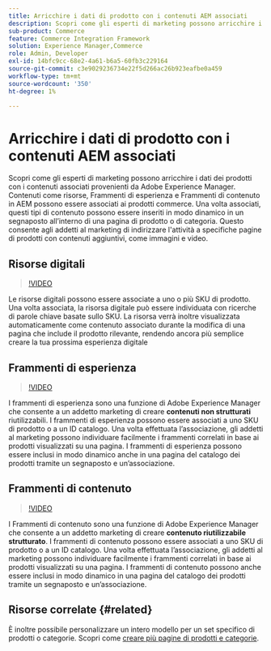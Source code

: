 ```yaml
---
title: Arricchire i dati di prodotto con i contenuti AEM associati
description: Scopri come gli esperti di marketing possono arricchire i dati dei prodotti con i contenuti associati provenienti da Adobe Experience Manager, aggiungendo in modo dinamico contenuti di marketing alle pagine dei prodotti. Questo consente agli addetti al marketing di indirizzare specifiche pagine di prodotti con contenuti aggiuntivi, come immagini e video.
sub-product: Commerce
feature: Commerce Integration Framework
solution: Experience Manager,Commerce
role: Admin, Developer
exl-id: 14bfc9cc-68e2-4a61-b6a5-60fb3c229164
source-git-commit: c3e9029236734e22f5d266ac26b923eafbe0a459
workflow-type: tm+mt
source-wordcount: '350'
ht-degree: 1%

---
```


# Arricchire i dati di prodotto con i contenuti AEM associati

Scopri come gli esperti di marketing possono arricchire i dati dei prodotti con i contenuti associati provenienti da Adobe Experience Manager. Contenuti come risorse, Frammenti di esperienza e Frammenti di contenuto in AEM possono essere associati ai prodotti commerce. Una volta associati, questi tipi di contenuto possono essere inseriti in modo dinamico in un segnaposto all’interno di una pagina di prodotto o di categoria. Questo consente agli addetti al marketing di indirizzare l&#39;attività a specifiche pagine di prodotti con contenuti aggiuntivi, come immagini e video.

## Risorse digitali

>[!VIDEO](https://video.tv.adobe.com/v/3447317/?quality=12&learn=on&captions=ita)

Le risorse digitali possono essere associate a uno o più SKU di prodotto. Una volta associata, la risorsa digitale può essere individuata con ricerche di parole chiave basate sullo SKU. La risorsa verrà inoltre visualizzata automaticamente come contenuto associato durante la modifica di una pagina che include il prodotto rilevante, rendendo ancora più semplice creare la tua prossima esperienza digitale

## Frammenti di esperienza

>[!VIDEO](https://video.tv.adobe.com/v/343379/?quality=12&learn=on&captions=ita)

I frammenti di esperienza sono una funzione di Adobe Experience Manager che consente a un addetto marketing di creare **contenuti non strutturati** riutilizzabili. I frammenti di esperienza possono essere associati a uno SKU di prodotto o a un ID catalogo. Una volta effettuata l’associazione, gli addetti al marketing possono individuare facilmente i frammenti correlati in base ai prodotti visualizzati su una pagina. I frammenti di esperienza possono essere inclusi in modo dinamico anche in una pagina del catalogo dei prodotti tramite un segnaposto e un’associazione.

## Frammenti di contenuto

>[!VIDEO](https://video.tv.adobe.com/v/3452165/?quality=12&learn=on&captions=ita)

I Frammenti di contenuto sono una funzione di Adobe Experience Manager che consente a un addetto marketing di creare **contenuto riutilizzabile strutturato**. I frammenti di contenuto possono essere associati a uno SKU di prodotto o a un ID catalogo. Una volta effettuata l’associazione, gli addetti al marketing possono individuare facilmente i frammenti correlati in base ai prodotti visualizzati su una pagina. I frammenti di contenuto possono anche essere inclusi in modo dinamico in una pagina del catalogo dei prodotti tramite un segnaposto e un’associazione.

## Risorse correlate {#related}

È inoltre possibile personalizzare un intero modello per un set specifico di prodotti o categorie. Scopri come [creare più pagine di prodotti e categorie](/help/commerce/cif/configuring/multi-template-usage.md).
